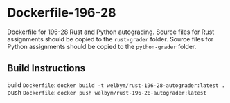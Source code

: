 # Dockerfile-196-28
Dockerfile for 196-28 Rust and Python autograding.
Source files for Rust assignments should be copied to the `rust-grader` folder.
Source files for Python assignments should be copied to the `python-grader` folder.

## Build Instructions
build `Dockerfile`: `docker build -t welbym/rust-196-28-autograder:latest .`
push `Dockerfile`: `docker push welbym/rust-196-28-autograder:latest`
